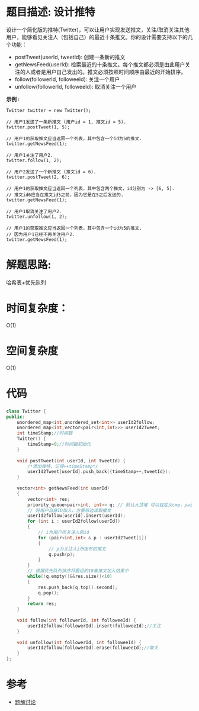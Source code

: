 # 题目描述:  设计推特

设计一个简化版的推特(Twitter)，可以让用户实现发送推文，关注/取消关注其他用户，能够看见关注人（包括自己）的最近十条推文。你的设计需要支持以下的几个功能：

- postTweet(userId, tweetId): 创建一条新的推文
- getNewsFeed(userId): 检索最近的十条推文。每个推文都必须是由此用户关注的人或者是用户自己发出的。推文必须按照时间顺序由最近的开始排序。
- follow(followerId, followeeId): 关注一个用户
- unfollow(followerId, followeeId): 取消关注一个用户

**示例 :**
```
Twitter twitter = new Twitter();

// 用户1发送了一条新推文 (用户id = 1, 推文id = 5).
twitter.postTweet(1, 5);

// 用户1的获取推文应当返回一个列表，其中包含一个id为5的推文.
twitter.getNewsFeed(1);

// 用户1关注了用户2.
twitter.follow(1, 2);

// 用户2发送了一个新推文 (推文id = 6).
twitter.postTweet(2, 6);

// 用户1的获取推文应当返回一个列表，其中包含两个推文，id分别为 -> [6, 5].
// 推文id6应当在推文id5之前，因为它是在5之后发送的.
twitter.getNewsFeed(1);

// 用户1取消关注了用户2.
twitter.unfollow(1, 2);

// 用户1的获取推文应当返回一个列表，其中包含一个id为5的推文.
// 因为用户1已经不再关注用户2.
twitter.getNewsFeed(1);
```

# 解题思路:

  哈希表+优先队列

# 时间复杂度：
  O(1)
# 空间复杂度
O(1)
  
# 代码

### 
```c++
class Twitter { 
public:
    unordered_map<int,unordered_set<int>> userId2follow;
    unordered_map<int,vector<pair<int,int>>> userId2Tweet;
    int timeStamp;//时间戳
    Twitter() {
        timeStamp=0;//时间戳初始化
    }
    
    void postTweet(int userId, int tweetId) {
        /*添加推特，记得++timeStamp*/
        userId2Tweet[userId].push_back({timeStamp++,tweetId});
    }
    
    vector<int> getNewsFeed(int userId)
    {
        vector<int> res;
        priority_queue<pair<int, int>> q; // 默认大顶堆 可以自定义cmp，pair的话是默认比较第一个元素
        // 将用户自身ID加入，方便后边读取推文
        userId2follow[userId].insert(userId);
        for (int i : userId2follow[userId])
        {
            // i为用户所关注人的id
            for (pair<int,int> & p : userId2Tweet[i])
            {
                // p为关注人i所发布的推文
                q.push(p);
            }
        }
        // 根据优先队列排序将最近的10条推文加入结果中
        while(!q.empty()&&res.size()<10)
        {
            res.push_back(q.top().second);
            q.pop();
        }
        return res;
    }
    
    void follow(int followerId, int followeeId) {
        userId2follow[followerId].insert(followeeId);//关注
    }
    
    void unfollow(int followerId, int followeeId) {
        userId2follow[followerId].erase(followeeId);//取关
    }
};
```
# 参考
- [题解讨论](https://leetcode-cn.com/problems/design-twitter/solution/c-unordered_map-priority_queue-by-wpn-zju/)
